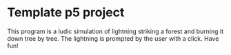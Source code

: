 # Template p5 project

This program is a ludic simulation of lightning striking a forest and burning it down tree by tree. The lightning is prompted by the user with a click. Have fun!
